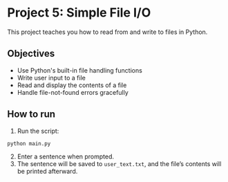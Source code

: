 # Project 5: Simple File I/O

This project teaches you how to read from and write to files in Python.

## Objectives

- Use Python's built-in file handling functions
- Write user input to a file
- Read and display the contents of a file
- Handle file-not-found errors gracefully

## How to run

1. Run the script:
```bash
python main.py
```
2. Enter a sentence when prompted.
3. The sentence will be saved to `user_text.txt`, and the file’s contents will be printed afterward.